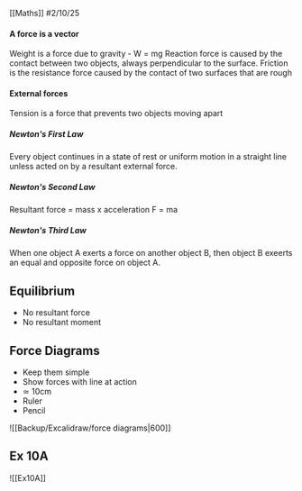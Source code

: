 [[Maths]]
#2/10/25
#### A force is a vector

Weight is a force due to gravity - W = mg
Reaction force is caused by the contact between two objects, always perpendicular to the surface.
Friction is the resistance force caused by the contact of two surfaces that are rough
#### External forces
Tension is a force that prevents two objects moving apart
##### Newton's First Law
Every object continues in a state of rest or uniform motion in a straight line unless acted on by a resultant external force.
##### Newton's Second Law
Resultant force = mass x acceleration
F = ma
##### Newton's Third Law
When one object A exerts a force on another object B, then object B exeerts an equal and opposite force on object A.
## Equilibrium
- No resultant force
- No resultant moment
## Force Diagrams
- Keep them simple
- Show forces with line at action
- ≃ 10cm
- Ruler
- Pencil

![[Backup/Excalidraw/force diagrams|600]]

## Ex 10A
![[Ex10A]]